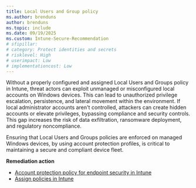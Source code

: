 ```yaml
---
title: Local Users and Group policy
ms.author: brenduns
author: brenduns
ms.topic: include
ms.date: 09/19/2025
ms.custom: Intune-Secure-Recommendation
# sfipillar:
# category: Protect identities and secrets
# risklevel: High
# userimpact: Low
# implementationcost: Low
---
```

Without a properly configured and assigned Local Users and Groups policy in Intune, threat actors can exploit unmanaged or misconfigured local accounts on Windows devices. This can lead to unauthorized privilege escalation, persistence, and lateral movement within the environment. If local administrator accounts aren't controlled, attackers can create hidden accounts or elevate privileges, bypassing compliance and security controls. This gap increases the risk of data exfiltration, ransomware deployment, and regulatory noncompliance.

Ensuring that Local Users and Groups policies are enforced on managed Windows devices, by using account protection profiles, is critical to maintaining a secure and compliant device fleet.


**Remediation action**

- [Account protection policy for endpoint security in Intune](/intune/intune-service/protect/endpoint-security-account-protection-policy)
- [Assign policies in Intune](/intune/intune-service/configuration/device-profile-assign)
